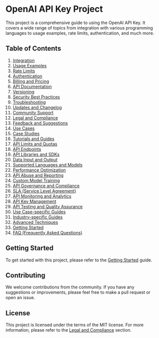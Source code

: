 # OpenAI API Key Project

This project is a comprehensive guide to using the OpenAI API Key. It covers a wide range of topics from integration with various programming languages to usage examples, rate limits, authentication, and much more.

## Table of Contents

1. [Integration](Integration.md)
2. [Usage Examples](UsageExamples.md)
3. [Rate Limits](RateLimits.md)
4. [Authentication](Authentication.md)
5. [Billing and Pricing](BillingAndPricing.md)
6. [API Documentation](APIDocumentation.md)
7. [Versioning](Versioning.md)
8. [Security Best Practices](SecurityBestPractices.md)
9. [Troubleshooting](Troubleshooting.md)
10. [Updates and Changelog](UpdatesAndChangelog.md)
11. [Community Support](CommunitySupport.md)
12. [Legal and Compliance](LegalAndCompliance.md)
13. [Feedback and Suggestions](FeedbackAndSuggestions.md)
14. [Use Cases](UseCases.md)
15. [Case Studies](CaseStudies.md)
16. [Tutorials and Guides](TutorialsAndGuides.md)
17. [API Limits and Quotas](APILimitsAndQuotas.md)
18. [API Endpoints](APIEndpoints.md)
19. [API Libraries and SDKs](APILibrariesAndSDKs.md)
20. [Data Input and Output](DataInputAndOutput.md)
21. [Supported Languages and Models](SupportedLanguagesAndModels.md)
22. [Performance Optimization](PerformanceOptimization.md)
23. [API Abuse and Reporting](APIAbuseAndReporting.md)
24. [Custom Model Training](CustomModelTraining.md)
25. [API Governance and Compliance](APIGovernanceAndCompliance.md)
26. [SLA (Service Level Agreement)](SLA.md)
27. [API Monitoring and Analytics](APIMonitoringAndAnalytics.md)
28. [API Key Management](APIKeyManagement.md)
29. [API Testing and Quality Assurance](APITestingAndQualityAssurance.md)
30. [Use Case-specific Guides](UseCaseSpecificGuides.md)
31. [Industry-specific Guides](IndustrySpecificGuides.md)
32. [Advanced Techniques](AdvancedTechniques.md)
33. [Getting Started](GettingStarted.md)
34. [FAQ (Frequently Asked Questions)](FAQ.md)

## Getting Started

To get started with this project, please refer to the [Getting Started](GettingStarted.md) guide.

## Contributing

We welcome contributions from the community. If you have any suggestions or improvements, please feel free to make a pull request or open an issue.

## License

This project is licensed under the terms of the MIT license. For more information, please refer to the [Legal and Compliance](LegalAndCompliance.md) section.
